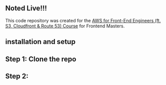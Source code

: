 ## Noted Live!!!

This code repository was created for the [AWS for Front-End Engineers (ft. S3, Cloudfront & Route 53) Course](https://frontendmasters.com/courses/aws-frontend-react/) for Frontend Masters.

## installation and setup

## Step 1: Clone the repo

## Step 2: